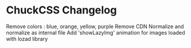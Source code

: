 # ChuckCSS Changelog

Remove colors : blue, orange, yellow, purple
Remove CDN Normalize and normalize as internal file
Add 'showLazyImg' animation for images loaded with lozad library